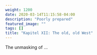 ```yaml
---
weight: 1200
date: 2020-03-14T11:15:58-04:00
description: "Poorly prepared"
featured_image: ""
tags: []
title: "Kapitel XII: The old, old West"
---
```


The unmasking of ...
